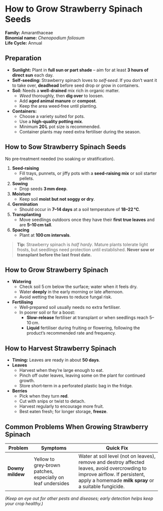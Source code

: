 # How to Grow Strawberry Spinach Seeds

**Family:** Amaranthaceae  
**Binomial name:** _Chenopodium foliosum_  
**Life Cycle:** Annual  

## Preparation

- **Sunlight:** Plant in **full sun or part shade** – aim for at least **3 hours of direct sun** each day.  
- **Self‑seeding:** Strawberry spinach loves to *self‑seed*. If you don’t want it to take over, **deadhead** before seed drop or grow in containers.  
- **Soil:** Needs a **well‑drained** mix rich in organic matter.  
  - *Weed* thoroughly, then **dig over** to loosen.  
  - Add **aged animal manure** or **compost**.  
  - Keep the area weed‑free until planting.  
- **Containers:**  
  - Choose a variety suited for pots.  
  - Use a **high‑quality potting mix**.  
  - Minimum **20 L** pot size is recommended.  
  - Container plants may need extra fertiliser during the season.

## How to Sow Strawberry Spinach Seeds

No pre‑treatment needed (no soaking or stratification).

1. **Seed‑raising**  
   - Fill trays, punnets, or jiffy pots with a **seed‑raising mix** or soil starter pellets.  
2. **Sowing**  
   - Drop seeds **3 mm deep**.  
3. **Moisture**  
   - Keep soil **moist but not soggy or dry**.  
4. **Germination**  
   - Should occur in **7–14 days** at a soil temperature of **18–22 °C**.  
5. **Transplanting**  
   - Move seedlings outdoors once they have their **first true leaves** and are **5–10 cm tall**.  
6. **Spacing**  
   - Plant at **100 cm intervals**.

> **Tip:** Strawberry spinach is *half hardy*. Mature plants tolerate light frosts, but seedlings need protection until established. **Never sow or transplant before the last frost date.**

## How to Grow Strawberry Spinach

- **Watering**  
  - Check soil 5 cm below the surface; water when it feels dry.  
  - Water **deeply** in the early morning or late afternoon.  
  - Avoid wetting the leaves to reduce fungal risk.  
- **Fertilising**  
  - Well‑prepared soil usually needs no extra fertiliser.  
  - In poorer soil or for a boost:  
    - **Slow‑release** fertiliser at transplant or when seedlings reach 5–10 cm.  
    - **Liquid** fertiliser during fruiting or flowering, following the product’s recommended rate and frequency.

## How to Harvest Strawberry Spinach

- **Timing:** Leaves are ready in about **50 days**.  
- **Leaves**  
  - Harvest when they’re large enough to eat.  
  - Pinch off outer leaves, leaving some on the plant for continued growth.  
  - Store short‑term in a perforated plastic bag in the fridge.  
- **Berries**  
  - Pick when they turn **red**.  
  - Cut with snips or twist to detach.  
  - Harvest regularly to encourage more fruit.  
  - Best eaten fresh; for longer storage, **freeze**.

## Common Problems When Growing Strawberry Spinach

| Problem | Symptoms | Quick Fix |
|---------|----------|-----------|
| **Downy mildew** | Yellow to grey‑brown patches, especially on leaf undersides | Water at soil level (not on leaves), remove and destroy affected leaves, avoid overcrowding to improve airflow. If persistent, apply a homemade **milk spray** or a suitable fungicide. |

*(Keep an eye out for other pests and diseases; early detection helps keep your crop healthy.)*